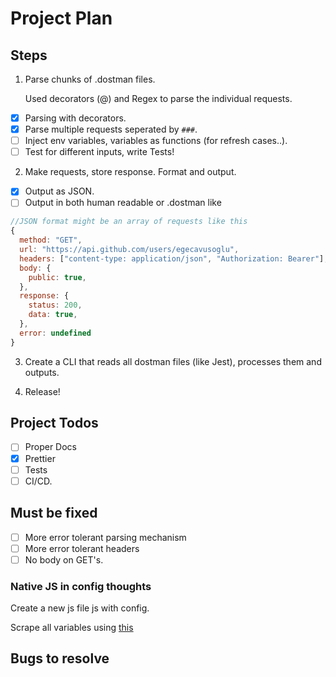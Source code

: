 # Project Plan

## Steps

1. Parse chunks of .dostman files.

    Used decorators (@) and Regex to parse the individual requests.

-   [x] Parsing with decorators.
-   [x] Parse multiple requests seperated by `###`.
-   [ ] Inject env variables, variables as functions (for refresh cases..).
-   [ ] Test for different inputs, write Tests!

2. Make requests, store response. Format and output.

-   [x] Output as JSON.
-   [ ] Output in both human readable or .dostman like

```js
//JSON format might be an array of requests like this
{
  method: "GET",
  url: "https://api.github.com/users/egecavusoglu",
  headers: ["content-type: application/json", "Authorization: Bearer"],
  body: {
    public: true,
  },
  response: {
    status: 200,
    data: true,
  },
  error: undefined
}
```

3. Create a CLI that reads all dostman files (like Jest), processes them and outputs.

4. Release!

## Project Todos

-   [ ] Proper Docs
-   [x] Prettier
-   [ ] Tests
-   [ ] CI/CD.

## Must be fixed

-   [ ] More error tolerant parsing mechanism
-   [ ] More error tolerant headers
-   [ ] No body on GET's.

### Native JS in config thoughts

Create a new js file js with config.

Scrape all variables using [this](https://stackoverflow.com/questions/2762075/get-all-javascript-variables)

## Bugs to resolve